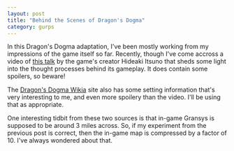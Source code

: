 ```yaml
---
layout: post
title: "Behind the Scenes of Dragon's Dogma"
category: gurps
---
```


In this Dragon's Dogma adaptation, I've been mostly working from my impressions
of the game itself so far. Recently, though I've come accross a video
of [this talk][talk-link] by the game's creator Hideaki Itsuno that sheds some
light into the thought processes behind its gameplay. It does contain some
spoilers, so beware!

The [Dragon's Dogma Wikia][wikia] site also has some setting information that's
very interesting to me, and even more spoilery than the video. I'll be using
that as appropriate.

One interesting tidbit from these two sources is that in-game Gransys is
supposed to be around 3 miles across. So, if my experiment from the previous
post is correct, then the in-game map is compressed by a factor of 10. I've
always wondered about that.


[talk-link]: https://www.youtube.com/watch?v=3G5o3KhXv6w
[wikia]: http://dragonsdogma.wikia.com
